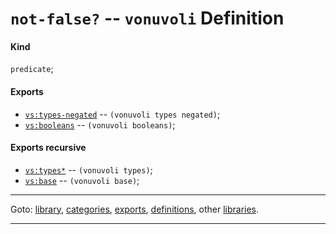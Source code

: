 

<a id='definition__vonuvoli__not-false_3f'></a>

# `not-false?` -- `vonuvoli` Definition


<a id='definition__vonuvoli__not-false_3f__kind'></a>

#### Kind

`predicate`;


<a id='definition__vonuvoli__not-false_3f__exports'></a>

#### Exports

 * [`vs:types-negated`](../../vonuvoli/exports/vs_3a_types-negated.md#export__vonuvoli__vs_3a_types-negated) -- `(vonuvoli types negated)`;
 * [`vs:booleans`](../../vonuvoli/exports/vs_3a_booleans.md#export__vonuvoli__vs_3a_booleans) -- `(vonuvoli booleans)`;


<a id='definition__vonuvoli__not-false_3f__exports-recursive'></a>

#### Exports recursive

 * [`vs:types*`](../../vonuvoli/exports/vs_3a_types_2a.md#export__vonuvoli__vs_3a_types_2a) -- `(vonuvoli types)`;
 * [`vs:base`](../../vonuvoli/exports/vs_3a_base.md#export__vonuvoli__vs_3a_base) -- `(vonuvoli base)`;

----

Goto: [library](../../vonuvoli/_index.md#library__vonuvoli), [categories](../../vonuvoli/categories/_index.md#toc__vonuvoli__categories), [exports](../../vonuvoli/exports/_index.md#toc__vonuvoli__exports), [definitions](../../vonuvoli/definitions/_index.md#toc__vonuvoli__definitions), other [libraries](../../_libraries.md#toc__libraries).

----

